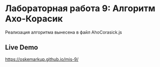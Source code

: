 # Лабораторная работа 9: Алгоритм Ахо-Корасик

Реализация алгоритма вынесена в файл AhoCorasick.js

## Live Demo
https://oskemarkup.github.io/mis-9/ 